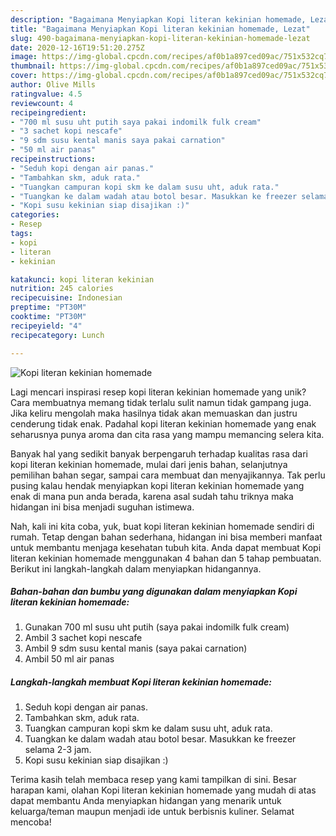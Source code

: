 ```yaml
---
description: "Bagaimana Menyiapkan Kopi literan kekinian homemade, Lezat"
title: "Bagaimana Menyiapkan Kopi literan kekinian homemade, Lezat"
slug: 490-bagaimana-menyiapkan-kopi-literan-kekinian-homemade-lezat
date: 2020-12-16T19:51:20.275Z
image: https://img-global.cpcdn.com/recipes/af0b1a897ced09ac/751x532cq70/kopi-literan-kekinian-homemade-foto-resep-utama.jpg
thumbnail: https://img-global.cpcdn.com/recipes/af0b1a897ced09ac/751x532cq70/kopi-literan-kekinian-homemade-foto-resep-utama.jpg
cover: https://img-global.cpcdn.com/recipes/af0b1a897ced09ac/751x532cq70/kopi-literan-kekinian-homemade-foto-resep-utama.jpg
author: Olive Mills
ratingvalue: 4.5
reviewcount: 4
recipeingredient:
- "700 ml susu uht putih saya pakai indomilk fulk cream"
- "3 sachet kopi nescafe"
- "9 sdm susu kental manis saya pakai carnation"
- "50 ml air panas"
recipeinstructions:
- "Seduh kopi dengan air panas."
- "Tambahkan skm, aduk rata."
- "Tuangkan campuran kopi skm ke dalam susu uht, aduk rata."
- "Tuangkan ke dalam wadah atau botol besar. Masukkan ke freezer selama 2-3 jam."
- "Kopi susu kekinian siap disajikan :)"
categories:
- Resep
tags:
- kopi
- literan
- kekinian

katakunci: kopi literan kekinian 
nutrition: 245 calories
recipecuisine: Indonesian
preptime: "PT30M"
cooktime: "PT30M"
recipeyield: "4"
recipecategory: Lunch

---
```



![Kopi literan kekinian homemade](https://img-global.cpcdn.com/recipes/af0b1a897ced09ac/751x532cq70/kopi-literan-kekinian-homemade-foto-resep-utama.jpg)

Lagi mencari inspirasi resep kopi literan kekinian homemade yang unik? Cara membuatnya memang tidak terlalu sulit namun tidak gampang juga. Jika keliru mengolah maka hasilnya tidak akan memuaskan dan justru cenderung tidak enak. Padahal kopi literan kekinian homemade yang enak seharusnya punya aroma dan cita rasa yang mampu memancing selera kita.

Banyak hal yang sedikit banyak berpengaruh terhadap kualitas rasa dari kopi literan kekinian homemade, mulai dari jenis bahan, selanjutnya pemilihan bahan segar, sampai cara membuat dan menyajikannya. Tak perlu pusing kalau hendak menyiapkan kopi literan kekinian homemade yang enak di mana pun anda berada, karena asal sudah tahu triknya maka hidangan ini bisa menjadi suguhan istimewa.




Nah, kali ini kita coba, yuk, buat kopi literan kekinian homemade sendiri di rumah. Tetap dengan bahan sederhana, hidangan ini bisa memberi manfaat untuk membantu menjaga kesehatan tubuh kita. Anda dapat membuat Kopi literan kekinian homemade menggunakan 4 bahan dan 5 tahap pembuatan. Berikut ini langkah-langkah dalam menyiapkan hidangannya.

<!--inarticleads1-->

##### Bahan-bahan dan bumbu yang digunakan dalam menyiapkan Kopi literan kekinian homemade:

1. Gunakan 700 ml susu uht putih (saya pakai indomilk fulk cream)
1. Ambil 3 sachet kopi nescafe
1. Ambil 9 sdm susu kental manis (saya pakai carnation)
1. Ambil 50 ml air panas




<!--inarticleads2-->

##### Langkah-langkah membuat Kopi literan kekinian homemade:

1. Seduh kopi dengan air panas.
1. Tambahkan skm, aduk rata.
1. Tuangkan campuran kopi skm ke dalam susu uht, aduk rata.
1. Tuangkan ke dalam wadah atau botol besar. Masukkan ke freezer selama 2-3 jam.
1. Kopi susu kekinian siap disajikan :)




Terima kasih telah membaca resep yang kami tampilkan di sini. Besar harapan kami, olahan Kopi literan kekinian homemade yang mudah di atas dapat membantu Anda menyiapkan hidangan yang menarik untuk keluarga/teman maupun menjadi ide untuk berbisnis kuliner. Selamat mencoba!
